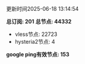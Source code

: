 更新时间2025-06-18 13:14:54

**总订阅: 201**
**总节点: 44332**
- vless节点: 22723
- hysteria2节点: 4

**google ping有效节点: 153**
